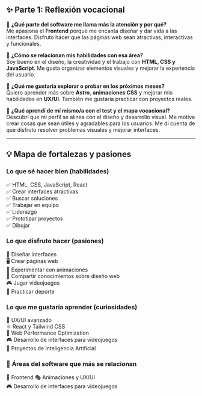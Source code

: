 ## ✨ Parte 1: Reflexión vocacional

🔹 **¿Qué parte del software me llama más la atención y por qué?**  
Me apasiona el **Frontend** porque me encanta diseñar y dar vida a las interfaces. Disfruto hacer que las páginas web sean atractivas, interactivas y funcionales.

🔹 **¿Cómo se relacionan mis habilidades con esa área?**  
Soy bueno en el diseño, la creatividad y el trabajo con **HTML, CSS y JavaScript**. Me gusta organizar elementos visuales y mejorar la experiencia del usuario.

🔹 **¿Qué me gustaría explorar o probar en los próximos meses?**  
Quiero aprender más sobre **Astro**, **animaciones CSS** y mejorar mis habilidades en **UX/UI**. También me gustaría practicar con proyectos reales.

🔹 **¿Qué aprendí de mí mismo/a con el test y el mapa vocacional?**  
Descubrí que mi perfil se alinea con el diseño y desarrollo visual. Me motiva crear cosas que sean útiles y agradables para los usuarios. Me di cuenta de que disfruto resolver problemas visuales y mejorar interfaces.

---

## 💡 Mapa de fortalezas y pasiones  

### **Lo que sé hacer bien (habilidades)**  
✅ HTML, CSS, JavaScript, React  
✅ Crear interfaces atractivas  
✅ Buscar soluciones  
✅ Trabajar en equipo  
✅ Liderazgo  
✅ Prototipar proyectos  
✅ Dibujar  

### **Lo que disfruto hacer (pasiones)**  
🎨 Diseñar interfaces  
🖥️ Crear páginas web  
📱 Experimentar con animaciones  
🤝 Compartir conocimientos sobre diseño web  
🎮 Jugar videojuegos  
🏀 Practicar deporte  

### **Lo que me gustaría aprender (curiosidades)**  
🧠 UX/UI avanzado  
⚛️ React y Tailwind CSS  
🚀 Web Performance Optimization  
🎮 Desarrollo de interfaces para videojuegos  
📌 Proyectos de Inteligencia Artificial  

### 🌟 **Áreas del software que más se relacionan**  
🎨 Frontend 
🎭 Animaciones y UX/UI  
🎮 Desarrollo de interfaces para videojuegos  

